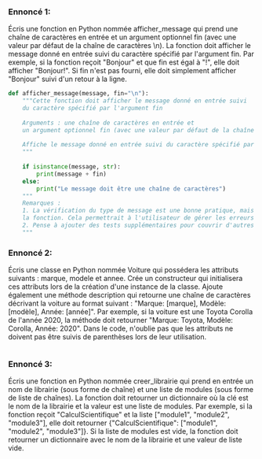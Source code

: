### Ennoncé 1:
Écris une fonction en Python nommée afficher_message qui prend une chaîne de caractères en entrée et 
un argument optionnel fin (avec une valeur par défaut de la chaîne de caractères \n). 
La fonction doit afficher le message donné en entrée suivi du caractère spécifié par l'argument fin. 
Par exemple, si la fonction reçoit "Bonjour" et que fin est égal à "!", elle doit afficher "Bonjour!". 
Si fin n'est pas fourni, elle doit simplement afficher "Bonjour" suivi d'un retour à la ligne.
```python
def afficher_message(message, fin="\n"):
    """Cette fonction doit afficher le message donné en entrée suivi 
    du caractère spécifié par l'argument fin
    
    Arguments : une chaîne de caractères en entrée et 
    un argument optionnel fin (avec une valeur par défaut de la chaîne de caractères \n)
    
    Affiche le message donné en entrée suivi du caractère spécifié par l'argument fin
    """
    
    if isinstance(message, str):
        print(message + fin)
    else:
        print("Le message doit être une chaîne de caractères")
    """
    Remarques :
    1. La vérification du type de message est une bonne pratique, mais il serait préférable de lever une exception plutôt que d'afficher un message d'erreur dans 
    la fonction. Cela permettrait à l'utilisateur de gérer les erreurs de manière plus appropriée.
    2. Pense à ajouter des tests supplémentaires pour couvrir d'autres cas, comme des chaînes vides ou des caractères spéciaux.
    """
```

### Ennoncé 2:
Écris une classe en Python nommée Voiture qui possédera les attributs suivants : marque, modele et annee. 
Crée un constructeur qui initialisera ces attributs lors de la création d'une instance de la classe. 
Ajoute également une méthode description qui retourne une chaîne de caractères décrivant la voiture au format suivant : 
"Marque: [marque], Modèle: [modèle], Année: [année]". Par exemple, si la voiture est une Toyota Corolla de l'année 2020, 
la méthode doit retourner "Marque: Toyota, Modèle: Corolla, Année: 2020". Dans le code, 
n'oublie pas que les attributs ne doivent pas être suivis de parenthèses lors de leur utilisation.
```python
```

### Ennoncé 3:
Écris une fonction en Python nommée creer_librairie qui prend en entrée un nom de librairie (sous forme de chaîne) 
et une liste de modules (sous forme de liste de chaînes). La fonction doit retourner un dictionnaire 
où la clé est le nom de la librairie et la valeur est une liste de modules. Par exemple, 
si la fonction reçoit "CalculScientifique" et la liste ["module1", "module2", "module3"], 
elle doit retourner {"CalculScientifique": ["module1", "module2", "module3"]}. Si la liste de modules est vide, 
la fonction doit retourner un dictionnaire avec le nom de la librairie et une valeur de liste vide.
```python
```
